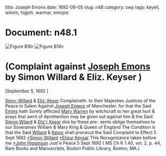 title: Joseph Emons
date: 1692-09-05
slug: n48
category: swp
tags: keyeli, wilsim, higjoh, warmar, emojos




# Document: n48.1

![Figure B16r](/assets/thumb/B16r.jpg)
![Figure B16v](/assets/thumb/B16v.jpg)

# (Complaint against [Joseph Emons](/tag/emojos.html) by Simon Willard & Eliz. Keyser )

[September 5, 1692 ]

[Simo: Willard](/tag/wilsim.html) & [Eliz: Kesor](/tag/keyeli.html) Complaineth. to their Majesties Justices of the Peace in Salem Against [Joseph Emens](/tag/emojos.html) of Manchester. for that  the Said [Emins](/tag/emojos.html) hath Sorely afflicted [Mary Warren](/tag/warmar.html) by witchcraft to  her great hurt & prays that awrit of Aprehention may be given out  against him & the Said [Simon Wilard](/tag/wilsim.html) & [Eliz'r Kesor](/tag/keyeli.html) doe by these pre-  sents oblige themselves to our Soveraines William & Mary King  & Queen of England The Condition is that the Said [Willard](/tag/wilsim.html) & [Kesor](/tag/keyeli.html)  shall procecut the Said Complaint to Effect
5 Sept 1692   [*Simon Willard](/tag/wilsim.html)  [*Elizur Keysar](/tag/keyeli.html) This Recognizance taken  before me [*John Higginson](/tag/higjoh.html) Just'e Peace  5 Sept 1692 ( MS Ch K 1.40, vol. 2, p. 44, Rare Books and Manuscripts, Boston Public Library, Boston, MA.)